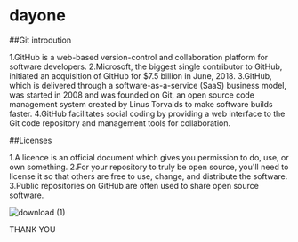 # dayone

##Git introdution


1.GitHub is a web-based version-control and collaboration platform for software developers.
2.Microsoft, the biggest single contributor to GitHub, initiated an acquisition of GitHub for $7.5 billion in June, 2018.
3.GitHub, which is delivered through a software-as-a-service (SaaS) business model, was started in 2008 and was founded on Git, an open source code management system created by Linus Torvalds to make software builds faster.
4.GitHub facilitates social coding by providing a web interface to the Git code repository and management tools for collaboration.

##Licenses


1.A licence is an official document which gives you permission to do, use, or own something.
2.For your repository to truly be open source, you'll need to license it so that others are free to use, change, and distribute the software.
3.Public repositories on GitHub are often used to share open source software.


![download (1)](https://user-images.githubusercontent.com/116154044/196640226-8ede2028-af22-4f9b-a1cd-d2b769c4c59d.jpg)

THANK YOU
